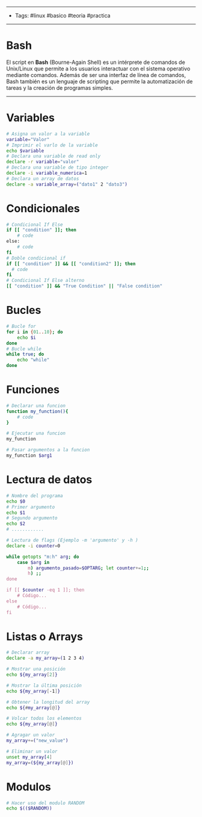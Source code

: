 -----
- Tags:  #linux #basico #teoria #practica
-----
# Bash
El script en **Bash** (Bourne-Again Shell) es un intérprete de comandos de Unix/Linux que permite a los usuarios interactuar con el sistema operativo mediante comandos. Además de ser una interfaz de línea de comandos, Bash también es un lenguaje de scripting que permite la automatización de tareas y la creación de programas simples.

----
# Variables
```bash
# Asigna un valor a la variable
variable="Valor"
# Imprimir el varlo de la variable
echo $variable
# Declara una variable de read only
declare -r variable="valor"
# Declara una variable de tipo integer
declare -i variable_numerica=1
# Declara un array de datos
declare -a variable_array=("dato1" 2 "dato3")
```
# Condicionales
```bash
# Condicional If Else
if [[ "condition" ]]; then
	# code
else:
    # code
fi
# Doble condicional if 
if [[ "condition" ]] && [[ "condition2" ]]; then
  # code 
fi
# Condicional If Else alterno
[[ "condition" ]] && "True Condition" || "False condition"
```
# Bucles
```bash
# Bucle for
for i in {01..10}; do
	echo $i
done
# Bucle while
while true; do
    echo "while"
done
```
# Funciones
```bash
# Declarar una funcion
function my_function(){
	# code
}

# Ejecutar una funcion
my_function

# Pasar argumentos a la funcion
my_function $arg1
```
# Lectura de datos
```bash
# Nombre del programa 
echo $0
# Primer argumento
echo $1
# Segundo argumento
echo $2
# ............

# Lectura de flags (Ejemplo -m 'argumento' y -h )
declare -i counter=0

while getopts "m:h" arg; do
	case $arg in
		m) argumento_pasado=$OPTARG; let counter+=1;;
		h) ;;
done

if [[ $counter -eq 1 ]]; then
	# Código...
else
	# Código...
fi
```
# Listas o Arrays
```bash
# Declarar array 
declare -a my_array=(1 2 3 4)

# Mostrar una posición
echo ${my_array[2]}

# Mostrar la última posición
echo ${my_array[-1]}

# Obtener la longitud del array
echo ${#my_array[@]}

# Volcar todos los elementos
echo ${my_array[@]}

# Agragar un valor
my_array+=("new_value")

# Eliminar un valor
unset my_array[4]
my_array=(${my_array[@]})


```
# Modulos 
```bash
# Hacer uso del modulo RANDOM
echo $(($RANDOM))
```